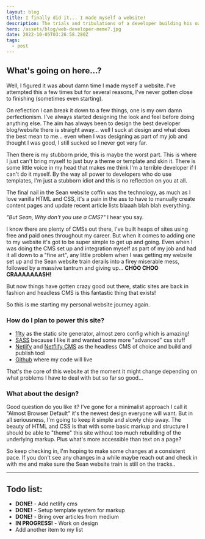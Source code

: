 ```yaml
---
layout: blog
title: I finally did it... I made myself a website!
description: The trials and tribulations of a developer building his own website
hero: /assets/blog/web-developer-meme7.jpg
date: 2022-10-05T03:26:58.280Z
tags:
  - post
---
```



## What's going on here...?

Well, I figured it was about damn time I made myself a website. I've attempted this a few times but for several reasons, I've never gotten close to finishing (sometimes even starting).

On reflection I can break it down to a few things, one is my own damn perfectionism. I've always started designing the look and feel before doing anything else. The aim has always been to design the best developer blog/website there is straight away... well I suck at design and what does the best mean to me... even when I was designing as part of my job and thought I was good, I still sucked so I never got very far.

Then there is my stubborn pride, this is maybe the worst part. This is where I just can't bring myself to just buy a theme or template and skin it. There is some little voice in my head that makes me think I'm a terrible developer if I can't do it myself. By the way all power to developers who do use templates, I'm just a stubborn idiot and this is no reflection on you at all.

The final nail in the Sean website coffin was the technology, as much as I love vanilla HTML and CSS, it's a pain in the ass to have to manually create content pages and update recent article lists blaaah blah blah everything.

*"But Sean, Why don't you use a CMS?"* I hear you say.

I know there are plenty of CMSs out there, I've built heaps of sites using free and paid ones throughout my career. But when it comes to adding one to my website it's got to be super simple to get up and going. Even when I was doing the CMS set up and integration myself as part of my job and had it all down to a "fine art", any little problem when I was getting my website set up and the Sean website train derails into a firey miserable mess, followed by a massive tantrum and giving up... **CHOO CHOO CRAAAAAAASH!**

But now things have gotten crazy good out there, static sites are back in fashion and headless CMS is this fantastic thing that exists!

So this is me starting my personal website journey again.

### How do I plan to power this site?

* [11ty](https://www.11ty.dev/) as the static site generator, almost zero config which is amazing!
* [SASS](https://sass-lang.com/) because I like it and wanted some more "advanced" css stuff
* [Netlify](https://www.netlify.com/) and [Netflify CMS](https://www.netlifycms.org/) as the headless CMS of choice and build and publish tool
* [Github](https://github.com/) where my code will live

That's the core of this website at the moment it might change depending on what problems I have to deal with but so far so good...

### What about the design?

Good question do you like it? I've gone for a minimalist approach I call it "Almost Browser Default" it's the newest design everyone will want. But in all seriousness, I'm going to keep it simple and slowly chip away. The beauty of HTML and CSS is that with some basic markup and structure I should be able to "theme" this site without too much rebuilding of the underlying markup. Plus what's more accessible than text on a page?

So keep checking in, I'm hoping to make some changes at a consistent pace. If you don't see any changes in a while maybe reach out and check in with me and make sure the Sean website train is still on the tracks..

- - -

## Todo list:

* **DONE!** - Add netlify cms
* **DONE!** - Setup template system for markup
* **DONE!** - Bring over articles from medium
* **IN PROGRESS!** - Work on design
* Add another item to my list